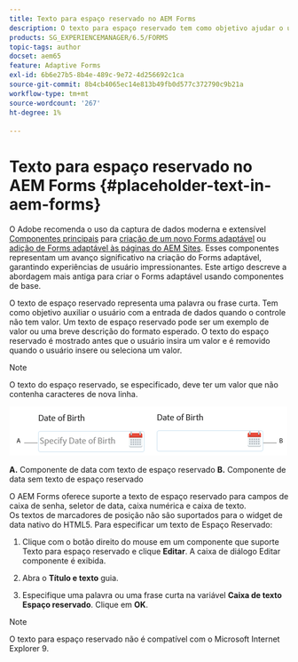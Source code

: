 ```yaml
---
title: Texto para espaço reservado no AEM Forms
description: O texto para espaço reservado tem como objetivo ajudar o usuário com a entrada de dados quando o controle não tem valor. Pode ser um exemplo de valor ou uma breve descrição do formato esperado.
products: SG_EXPERIENCEMANAGER/6.5/FORMS
topic-tags: author
docset: aem65
feature: Adaptive Forms
exl-id: 6b6e27b5-8b4e-489c-9e72-4d256692c1ca
source-git-commit: 8b4cb4065ec14e813b49fb0d577c372790c9b21a
workflow-type: tm+mt
source-wordcount: '267'
ht-degree: 1%

---
```


# Texto para espaço reservado no AEM Forms {#placeholder-text-in-aem-forms}

<span class="preview"> O Adobe recomenda o uso da captura de dados moderna e extensível [Componentes principais](https://experienceleague.adobe.com/docs/experience-manager-core-components/using/adaptive-forms/introduction.html?lang=pt-BR) para [criação de um novo Forms adaptável](/help/forms/using/create-an-adaptive-form-core-components.md) ou [adição de Forms adaptável às páginas do AEM Sites](/help/forms/using/create-or-add-an-adaptive-form-to-aem-sites-page.md). Esses componentes representam um avanço significativo na criação do Forms adaptável, garantindo experiências de usuário impressionantes. Este artigo descreve a abordagem mais antiga para criar o Forms adaptável usando componentes de base. </span>

O texto de espaço reservado representa uma palavra ou frase curta. Tem como objetivo auxiliar o usuário com a entrada de dados quando o controle não tem valor. Um texto de espaço reservado pode ser um exemplo de valor ou uma breve descrição do formato esperado. O texto do espaço reservado é mostrado antes que o usuário insira um valor e é removido quando o usuário insere ou seleciona um valor.

>[!NOTE]
>
>O texto do espaço reservado, se especificado, deve ter um valor que não contenha caracteres de nova linha.

![Componente de data com e sem texto de espaço reservado](assets/dat-picker-place-holder-text.png)

**A.** Componente de data com texto de espaço reservado **B.** Componente de data sem texto de espaço reservado

O AEM Forms oferece suporte a texto de espaço reservado para campos de caixa de senha, seletor de data, caixa numérica e caixa de texto.\
Os textos de marcadores de posição não são suportados para o widget de data nativo do HTML5. Para especificar um texto de Espaço Reservado:

1. Clique com o botão direito do mouse em um componente que suporte Texto para espaço reservado e clique **Editar**. A caixa de diálogo Editar componente é exibida.

1. Abra o **Título e texto** guia.
1. Especifique uma palavra ou uma frase curta na variável **Caixa de texto Espaço reservado**. Clique em **OK**.

>[!NOTE]
>
>O texto para espaço reservado não é compatível com o Microsoft Internet Explorer 9.
